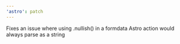 ```yaml
---
'astro': patch
---
```


Fixes an issue where using .nullish() in a formdata Astro action would always parse as a string

